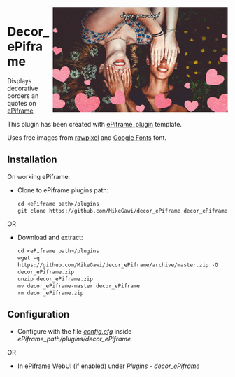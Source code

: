 <img align="right" src="https://github.com/MikeGawi/decor_ePiframe/blob/master/assets/bord.gif" width="400">

# Decor_ePiframe

Displays decorative borders an quotes on [ePiframe](https://github.com/MikeGawi/ePiframe)

This plugin has been created with [ePiframe_plugin](https://github.com/MikeGawi/ePiframe_plugin) template.

Uses free images from [rawpixel](https://www.rawpixel.com/) and [Google Fonts](https://fonts.google.com/) font.

## Installation

On working ePiframe:

* Clone to ePiframe plugins path:
	```
	cd <ePiframe path>/plugins
	git clone https://github.com/MikeGawi/decor_ePiframe decor_ePiframe
	```

OR

* Download and extract:
	```
	cd <ePiframe path>/plugins
	wget -q https://github.com/MikeGawi/decor_ePiframe/archive/master.zip -O decor_ePiframe.zip
	unzip decor_ePiframe.zip
	mv decor_ePiframe-master decor_ePiframe
	rm decor_ePiframe.zip
	```

## Configuration

* Configure with the file [*config.cfg*](https://github.com/MikeGawi/decor_ePiframe/blob/master/config.cfg) inside *ePiframe_path/plugins/decor_ePiframe*

OR

* In ePiframe WebUI (if enabled) under *Plugins - decor_ePiframe*
